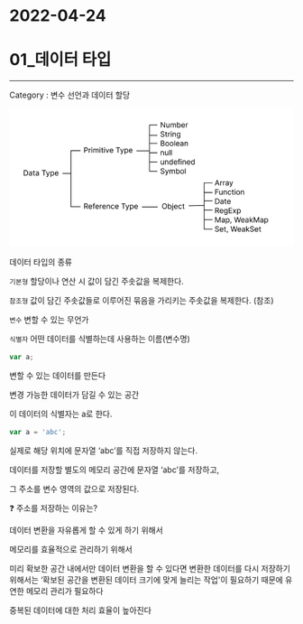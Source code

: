 # 2022-04-24

# 01_데이터 타입

---

Category : 변수 선언과 데이터 할당

![데이터 타입의 종류](../image/%EB%8D%B0%EC%9D%B4%ED%84%B0%20%ED%83%80%EC%9E%85%EC%9D%98%20%EC%A2%85%EB%A5%98.png)

데이터 타입의 종류



`기본형` 할당이나 연산 시 값이 담긴 주솟값을 복제한다. 

`참조형` 값이 담긴 주솟값들로 이루어진 묶음을 가리키는 주솟값을 복제한다. (참조)



`변수` 변할 수 있는 무언가

`식별자` 어떤 데이터를 식별하는데 사용하는 이름(변수명)



```jsx
var a;
```


변할 수 있는 데이터를 만든다

변경 가능한 데이터가 담길 수 있는 공간

이 데이터의 식별자는 a로 한다.




```jsx
var a = 'abc';
```

실제로 해당 위치에 문자열 ‘abc’를 직접 저장하지 않는다.

데이터를 저장할 별도의 메모리 공간에 문자열 ‘abc’를 저장하고, 

그 주소를 변수 영역의 값으로 저장된다.




<aside>
❓ 주소를 저장하는 이유는?

</aside>

데이터 변환을 자유롭게 할 수 있게 하기 위해서

메모리를 효율적으로 관리하기 위해서

미리 확보한 공간 내에서만 데이터 변환을 할 수 있다면 변환한 데이터를 다시 저장하기 위해서는 ‘확보된 공간을 변환된 데이터 크기에 맞게 늘리는 작업'이 필요하기 때문에 유연한 메모리 관리가 필요하다

중복된 데이터에 대한 처리 효율이 높아진다